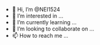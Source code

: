 - 👋 Hi, I’m @NEI1524
- 👀 I’m interested in ...
- 🌱 I’m currently learning ...
- 💞️ I’m looking to collaborate on ...
- 📫 How to reach me ...

<!---
NEI1524/NEI1524 is a ✨ special ✨ repository because its `README.md` (this file) appears on your GitHub profile.
You can click the Preview link to take a look at your changes.
--->
